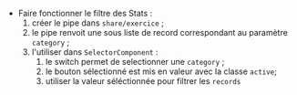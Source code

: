 - Faire fonctionner le filtre des Stats :
   1. créer le pipe dans `share/exercice` ;
   2. le pipe renvoit une sous liste de record correspondant au paramètre `category` ;
   3. l'utiliser dans `SelectorComponent` :
      1. le switch permet de selectionner une `category` ;
      2. le bouton sélectionné est mis en valeur avec la classe `active`;
      3. utiliser la valeur séléctionnée pour filtrer les `records`
